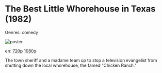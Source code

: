 # The Best Little Whorehouse in Texas (1982)

Genres: comedy

![poster](http://image.tmdb.org/t/p/w500/vmINRBcZEIMTpQxpj6NO9CFK4Y4.jpg)

en:
  [720p](magnet:?xt=urn:btih:77F444CBABD22FFC673AADF9494CEFECF8BAE307&tr=udp://glotorrents.pw:6969/announce&tr=udp://tracker.opentrackr.org:1337/announce&tr=udp://torrent.gresille.org:80/announce&tr=udp://tracker.openbittorrent.com:80&tr=udp://tracker.coppersurfer.tk:6969&tr=udp://tracker.leechers-paradise.org:6969&tr=udp://p4p.arenabg.ch:1337&tr=udp://tracker.internetwarriors.net:1337)
  [1080p](magnet:?xt=urn:btih:FD35E1CF64B3778A4BB06CEBC674BEB31C6D4C2B&tr=udp://glotorrents.pw:6969/announce&tr=udp://tracker.opentrackr.org:1337/announce&tr=udp://torrent.gresille.org:80/announce&tr=udp://tracker.openbittorrent.com:80&tr=udp://tracker.coppersurfer.tk:6969&tr=udp://tracker.leechers-paradise.org:6969&tr=udp://p4p.arenabg.ch:1337&tr=udp://tracker.internetwarriors.net:1337)
  


The town sheriff and a madame team up to stop a television evangelist from shutting down the local whorehouse, the famed "Chicken Ranch."